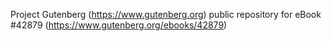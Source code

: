 Project Gutenberg (https://www.gutenberg.org) public repository for eBook #42879 (https://www.gutenberg.org/ebooks/42879)
